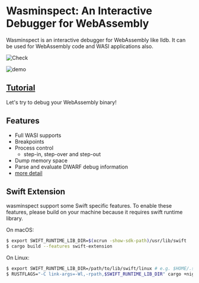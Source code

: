# Wasminspect: An Interactive Debugger for WebAssembly

Wasminspect is an interactive debugger for WebAssembly like lldb. It can be used for WebAssembly code and WASI applications also.

![Check](https://github.com/kateinoigakukun/wasminspect/workflows/Check/badge.svg)

![demo](./assets/demo.gif)

## [Tutorial](./docs/tutorial.md)

Let's try to debug your WebAssembly binary!

## Features

- Full WASI supports
- Breakpoints
- Process control
  - step-in, step-over and step-out
- Dump memory space
- Parse and evaluate DWARF debug information
- [more detail](./docs/tutorial.md)

## Swift Extension

wasminspect support some Swift specific features. To enable these features, please build on your machine because it requires swift runtime library.

On macOS:

```sh
$ export SWIFT_RUNTIME_LIB_DIR=$(xcrun -show-sdk-path)/usr/lib/swift
$ cargo build --features swift-extension
```

On Linux:

```sh
$ export SWIFT_RUNTIME_LIB_DIR=/path/to/lib/swift/linux # e.g. $HOME/.swiftenv/versions/5.2-RELEASE/usr/lib/swift/linux
$ RUSTFLAGS="-C link-args=-Wl,-rpath,$SWIFT_RUNTIME_LIB_DIR" cargo +nightly build --features swift-extension
```
